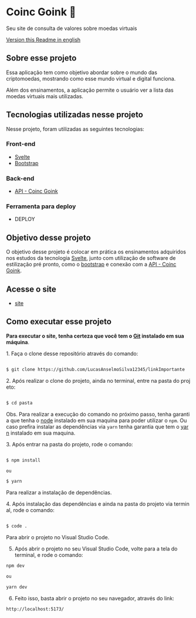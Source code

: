 # Coinc Goink 💸

Seu site de consulta de valores sobre moedas virtuais

[Version this Readme in english]()

## Sobre esse projeto

Essa aplicação tem como objetivo abordar sobre o mundo das criptomoedas, mostrando como esse mundo virtual e digital funciona.

Além dos ensinamentos, a aplicação permite o usuário ver a lista das moedas virtuais mais utilizadas.

## Tecnologias utilizadas nesse projeto

Nesse projeto, foram utilizadas as seguintes tecnologias:

### Front-end

- [Svelte](https://svelte.dev/)
- [Bootstrap](https://getbootstrap.com/)

### Back-end

- [API - Coinc Goink](https://www.coingecko.com/pt)

### Ferramenta para deploy

- DEPLOY

## Objetivo desse projeto

O objetivo desse projeto é colocar em prática os ensinamentos adquiridos nos estudos da tecnologia [Svelte](https://svelte.dev/), junto com utilização de software de estilização pré pronto, como o [bootstrap](https://getbootstrap.com/) e conexão com a [API - Coinc Goink](https://www.coingecko.com/pt).

## Acesse o site

- [site]()

## Como executar esse projeto

**Para executar o site, tenha certeza que você tem o [Git](https://git-scm.com/) instalado em sua máquina**.

1. Faça o clone desse repositório através do comando:

```sh

$ git clone https://github.com/LucasAnselmoSilva12345/linkImportante

```

2. Após realizar o clone do projeto, ainda no terminal, entre na pasta do projeto:

```sh

$ cd pasta

```

Obs. Para realizar a execução do comando no próximo passo, tenha garantia que tenha o [node](https://nodejs.org/en/) instalado em sua maquina para poder utilizar o `npm`. Ou caso prefira instalar as dependências via `yarn` tenha garantia que tem o [yarn](https://yarnpkg.com/) instalado em sua maquina.

3. Após entrar na pasta do projeto, rode o comando:

```sh

$ npm install

ou

$ yarn

```

Para realizar a instalação de dependências.

4. Após instalação das dependências e ainda na pasta do projeto via terminal, rode o comando:

```sh

$ code .

```

Para abrir o projeto no Visual Studio Code.

5. Após abrir o projeto no seu Visual Studio Code, volte para a tela do terminal, e rode o comando:

```sh
npm dev

ou

yarn dev

```

6. Feito isso, basta abrir o projeto no seu navegador, através do link:

```sh
http://localhost:5173/
```

